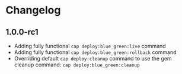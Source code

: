 # Changelog

## 1.0.0-rc1

  - Adding fully functional ```cap deploy:blue_green:live``` command
  - Adding fully functional ```cap deploy:blue_green:rollback``` command
  - Overriding default ```cap deploy:cleanup``` command to use the gem cleanup command: ```cap deploy:blue_green:cleanup```
